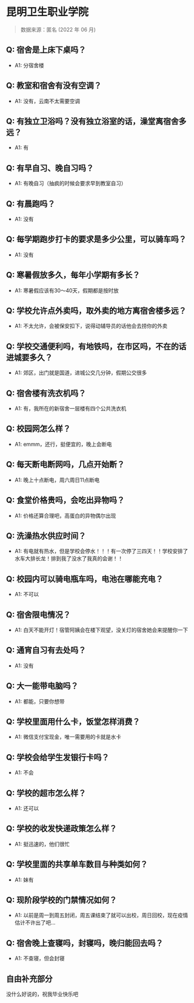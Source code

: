 # 昆明卫生职业学院

> 数据来源：匿名 (2022 年 06 月)

## Q: 宿舍是上床下桌吗？

- A1: 分宿舍楼

## Q: 教室和宿舍有没有空调？

- A1: 没有，云南不太需要空调

## Q: 有独立卫浴吗？没有独立浴室的话，澡堂离宿舍多远？

- A1: 有

## Q: 有早自习、晚自习吗？

- A1: 有晚自习（抽疯的时候会要求早到教室自习）

## Q: 有晨跑吗？

- A1: 没有

## Q: 每学期跑步打卡的要求是多少公里，可以骑车吗？

- A1: 没有

## Q: 寒暑假放多久，每年小学期有多长？

- A1: 寒暑假应该有30～40天，假期都是按时放

## Q: 学校允许点外卖吗，取外卖的地方离宿舍楼多远？

- A1: 不太允许，会被保安扣下，说得动辅导员的话他会去捞你的外卖

## Q: 学校交通便利吗，有地铁吗，在市区吗，不在的话进城要多久？

- A1: 郊区，出门就是国道，进城公交几分钟，假期公交很多

## Q: 宿舍楼有洗衣机吗？

- A1: 有，我所在的新宿舍一层楼有四个公共洗衣机

## Q: 校园网怎么样？

- A1: emmm，还行，挺便宜的，晚上会断电

## Q: 每天断电断网吗，几点开始断？

- A1: 晚上十点断电，周六周日11点断电

## Q: 食堂价格贵吗，会吃出异物吗？

- A1: 价格还算合理吧，高蛋白的异物偶尔出现

## Q: 洗澡热水供应时间？

- A1: 有电就有热水，但是学校会停水！！！有一次停了三四天！！学校安排了水车大排长龙！排到我了没水了我真的会谢！！

## Q: 校园内可以骑电瓶车吗，电池在哪能充电？

- A1: 不可以

## Q: 宿舍限电情况？

- A1: 白天不能开灯！宿管阿姨会在楼下观望，没关灯的宿舍她会来提醒你一下

## Q: 通宵自习有去处吗？

- A1: 没有

## Q: 大一能带电脑吗？

- A1: 都能，只要你想带

## Q: 学校里面用什么卡，饭堂怎样消费？

- A1: 微信支付宝现金，唯一需要用的卡就是水卡

## Q: 学校会给学生发银行卡吗？

- A1: 不会

## Q: 学校的超市怎么样？

- A1: 还可以

## Q: 学校的收发快递政策怎么样？

- A1: 挺迅速的，他们很忙

## Q: 学校里面的共享单车数目与种类如何？

- A1: 妹有

## Q: 现阶段学校的门禁情况如何？

- A1: 以前是周一到周五封闭，周五课结束了就可以出校，周日回校，现在疫情估计不许出了吧…

## Q: 宿舍晚上查寝吗，封寝吗，晚归能回去吗？

- A1: 不查寝，但会封寝

## 自由补充部分

没什么好说的，祝我毕业快乐吧